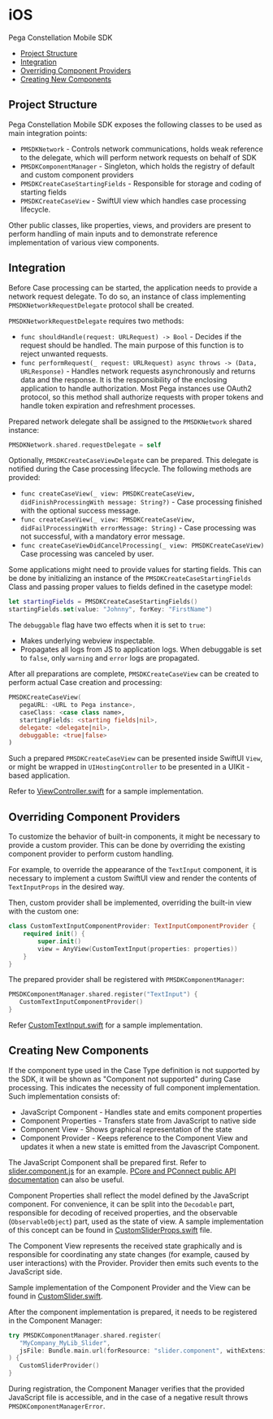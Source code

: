 
iOS
=================

Pega Constellation Mobile SDK

- [Project Structure](#project-structure)
- [Integration](#integration)
- [Overriding Component Providers](#overriding-component-providers)
- [Creating New Components](#creating-new-components)

Project Structure
-----------------

Pega Constellation Mobile SDK exposes the following classes to be used as main integration points:

* `PMSDKNetwork` - Controls network communications, holds weak reference to the delegate, which will perform network requests on behalf of SDK
* `PMSDKComponentManager` - Singleton, which holds the registry of default and custom component providers
* `PMSDKCreateCaseStartingFields` - Responsible for storage and coding of starting fields
* `PMSDKCreateCaseView` - SwiftUI view which handles case processing lifecycle.

Other public classes, like properties, views, and providers are present to perform handling of main inputs and to demonstrate reference implementation of various view components.

Integration
-----------

Before Case processing can be started, the application needs to provide a network request delegate. To do so, an instance of class implementing `PMSDKNetworkRequestDelegate` protocol shall be created.

`PMSDKNetworkRequestDelegate` requires two methods:
* `func shouldHandle(request: URLRequest) -> Bool` - Decides if the request should be handled. The main purpose of this function is to reject unwanted requests.
* `func performRequest(_ request: URLRequest) async throws -> (Data, URLResponse)` - Handles network requests asynchronously and returns data and the response.
   It is the responsibility of the enclosing application to handle authorization. Most Pega instances use OAuth2 protocol, so this method shall authorize requests with proper tokens and handle token expiration and refreshment processes.

Prepared network delegate shall be assigned to the `PMSDKNetwork` shared instance:
```swift
PMSDKNetwork.shared.requestDelegate = self
```

Optionally, `PMSDKCreateCaseViewDelegate` can be prepared. This delegate is notified during the Case processing lifecycle. The following methods are provided:

* `func createCaseView(_ view: PMSDKCreateCaseView, didFinishProcessingWith message: String?)` - Case processing finished with the optional success message.
* `func createCaseView(_ view: PMSDKCreateCaseView, didFailProcessingWith errorMessage: String)` - Case processing was not successful, with a mandatory error message.
* `func createCaseViewDidCancelProcessing(_ view: PMSDKCreateCaseView)` Case processing was canceled by user.

Some applications might need to provide values for starting fields. This can be done by initializing an instance of the `PMSDKCreateCaseStartingFields` Class and passing proper values to fields defined in the casetype model:

```swift
let startingFields = PMSDKCreateCaseStartingFields()
startingFields.set(value: "Johnny", forKey: "FirstName")
``` 

The `debuggable` flag have two effects when it is set to `true`:
* Makes underlying webview inspectable.
* Propagates all logs from JS to application logs. When debuggable is set to `false`, only `warning` and `error` logs are propagated.

After all preparations are complete, `PMSDKCreateCaseView` can be created to perform actual Case creation and processing:

```swift
PMSDKCreateCaseView(
   pegaURL: <URL to Pega instance>,
   caseClass: <case class name>,
   startingFields: <starting fields|nil>,
   delegate: <delegate|nil>,
   debuggable: <true|false>
)
```

Such a prepared `PMSDKCreateCaseView` can be presented inside SwiftUI `View`, or might be wrapped in `UIHostingController` to be presented in a UIKit - based application.

Refer to [ViewController.swift](./SampleApp/SampleNativeSwiftApp/ViewController.swift) for a sample implementation.

Overriding Component Providers
------------------------------
 
To customize the behavior of built-in components, it might be necessary to provide a custom provider. This can be done by overriding the existing component provider to perform custom handling.

For example, to override the appearance of the `TextInput` component, it is necessary to implement a custom SwiftUI view and render the contents of `TextInputProps` in the desired way.

Then, custom provider shall be implemented, overriding the built-in view with the custom one:

```swift
class CustomTextInputComponentProvider: TextInputComponentProvider {
    required init() {
        super.init()
        view = AnyView(CustomTextInput(properties: properties))
    }
}
```

The prepared provider shall be registered with `PMSDKComponentManager`:

```swift
PMSDKComponentManager.shared.register("TextInput") {
   CustomTextInputComponentProvider()
}
```

Refer [CustomTextInput.swift](./SampleApp/SampleNativeSwiftApp/Components/CustomTextInput.swift) for a sample implementation.

Creating New Components
-----------------------

If the component type used in the Case Type definition is not supported by the SDK, it will be shown as "Component not supported" during Case processing. This indicates the necessity of full component implementation. Such implementation consists of:

* JavaScript Component - Handles state and emits component properties
* Component Properties - Transfers state from JavaScript to native side
* Component View - Shows graphical representation of the state
* Component Provider - Keeps reference to the Component View and updates it when a new state is emitted from the Javascript Component.

The JavaScript Component shall be prepared first. Refer to [slider.component.js](./SampleApp/SampleNativeSwiftApp/Components/Slider/slider.component.js) for an example. [PCore and PConnect public API documentation](https://docs.pega.com/bundle/pcore-pconnect/page/pcore-pconnect-public-apis/api/using-pcore-pconnect-public-apis.html) can also be useful.

Component Properties shall reflect the model defined by the JavaScript component. For convenience, it can be split into the `Decodable` part, responsible for decoding of received properties, and the observable (`ObservableObject`) part, used as the state of view. A sample implementation of this concept can be found in [CustomSliderProps.swift](./SampleApp/SampleNativeSwiftApp/Components/Slider/CustomSliderProps.swift) file.

The Component View represents the received state graphically and is responsible for coordinating any state changes (for example, caused by user interactions) with the Provider. Provider then emits such events to the JavaScript side.

Sample implementation of the Component Provider and the View can be found in [CustomSlider.swift](./SampleApp/SampleNativeSwiftApp/Components/Slider/CustomSlider.swift).

After the component implementation is prepared, it needs to be registered in the Component Manager:

```swift
try PMSDKComponentManager.shared.register(
   "MyCompany_MyLib_Slider",
   jsFile: Bundle.main.url(forResource: "slider.component", withExtension: "js")!
) {
   CustomSliderProvider()
}
``` 

During registration, the Component Manager verifies that the provided JavaScript file is accessible, and in the case of a negative result throws `PMSDKComponentManagerError`.
